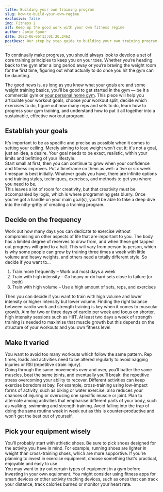 ```yaml
---
title: Building your own training program
slug: how-to-build-your-own-regime
exclusive: false
img: Fitness 1
alt: Keep up the good work with your own fitness regime
author: Jamie Spoor
date: 2022-06-06T13:01:20.246Z
postDesc: Our step by step guide to building your own training program
---
```

To continually make progress, you should always look to develop a set of core training principles to keep you on your toes. Whether you’re heading back to the gym after a long period away or you’re braving the weight room for the first time, figuring out what actually to do once you hit the gym can be daunting.

The good news is, as long as you know what your goals are and some weight training basics, you’ll be good to get started in the gym — be it a commercial gym or [your personal home gym](https://barbend.com/best-home-gyms/). This piece will help you articulate your workout goals, choose your workout split, decide which exercises to do, figure out how many reps and sets to do, learn how to progress your gym training, and understand how to put it all together into a  sustainable, effective workout program. 

## Establish your goals

It's important to be as specific and precise as possible when it comes to setting your ceiling. Merely aiming to lose weight won't cut it; it's not a goal, just an idea, a desire. Your goal needs to be exact, realistic, within your limits and befitting of your lifestyle. \
Start small at first, then you can continue to grow when your confidence and fitness improves. Put a timeframe on them as well: a five or six week timespan is best initially. Whatever goals you have, there are infinite options and training styles, techniques, exercises, and methods to  get you where you need to be. \
This leaves a lot of room for creativity, but that creativity must be accompanied by logic, which is where programming gets blurry. Once you’ve got a handle on your main goal(s), you’ll be able to take a deep dive into the nitty-gritty of creating a training program.

## Decide on the frequency

Work out how many days you can dedicate to exercise without compromising on other aspects of life that are important to you. The body has a limited degree of reserves to draw from, and when these get tapped out progress will grind to a halt. This will vary from person to person, which is why some people can grow by training three times a week with little volume and heavy weights, and others need a totally different style. So decide if you want to...

1. Train more frequently – Work out most days a week
2. Train with high intensity – Go heavy or do hard sets close to failure (or both)
3. Train with high volume – Use a high amount of sets, reps, and exercises

Then you can decide if you want to train with high volume and lower intensity or higher intensity but lower volume.  Finding the right balance between cardio work and strength training is key when it comes to muscular growth. Aim for two or three days of cardio per week and focus on shorter, high intensity sessions such as HIIT. At least two days a week of strength training is needed to maximise that muscle growth but this depends on the structure of your workouts and you own fitness level. 

## Make it varied

You want to avoid too many workouts which follow the same pattern. Rep times, loads and activities need to be altered regularly to avoid nagging injuries or RSI (repetitive strain injury).\
Going through the same movements over and over, you’ll batter the same muscles, beat the same joints, and eventually you’ll break: the repetitive stress overcoming your ability to recover.
Different activities can keep exercise boredom at bay. For example, cross-training using low-impact forms of activity, such as biking or water exercise, also reduces your chances of injuring or overusing one specific muscle or joint. Plan to alternate among activities that emphasise different parts of your body, such as walking, swimming and strength training. Avoid falling into the trap of doing the same routine week in week out  as this is counter-productive and won't get the best out of yourself. 

## Pick your equipment wisely

You'll probably start with athletic shoes. Be sure to pick shoes designed for the activity you have in mind. For example, running shoes are lighter in weight than cross-training shoes, which are more supportive. If you're planning to invest in exercise equipment, choose something that's practical, enjoyable and easy to use. \
You may want to try out certain types of equipment in a gym before investing in your own equipment. You might consider using fitness apps for smart devices or other activity tracking devices, such as ones that can track your distance, track calories burned or monitor your heart rate.